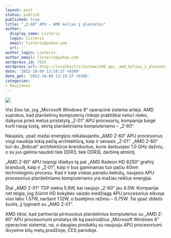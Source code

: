 ```yaml
---
layout: post
status: publish
published: true
title: "„Z-60“ APU – AMD kelias į planšetus"
author:
  display_name: Lixteris
  login: Lixteris
  email: lixteris@yahoo.com
  url: ''
author_login: Lixteris
author_email: lixteris@yahoo.com
wordpress_id: 7015
wordpress_url: http://localhost/site/new/z60_apu__amd_kelias_i_plansetus/
date: '2012-10-09 13:19:27 +0300'
date_gmt: '2012-10-09 13:19:27 +0300'
categories:
- Naujienos
---
```

<p><div class="imgright"><img src="http://technews.lt/upload/hondo-feature.jpg"  /></div></p>
<p>
	Visi žino tai, jog &bdquo;Microsoft Windows 8&ldquo; operacinė sistema artėja. AMD supratus, kad plan&scaron;etinių kompiuterių rinkoje prakti&scaron;kai neturi nieko, i&scaron;skyrus prie&scaron; metus pristatytą &bdquo;Z-01&ldquo; APU procesorių, kompanija baigė kurti naują lustą, skirtą plan&scaron;etiniams kompiuteriams &ndash; &bdquo;Z-60&ldquo;.</p>
<p>
	Naujasis, ypač mažai energijos reikalaujantis &bdquo;AMD Z-60&ldquo; APU procesorius visgi naudoja tokią pačią architektūrą, kaip ir senasis &bdquo;Z-01&ldquo;. &bdquo;AMD Z-60&ldquo; turi du &bdquo;Bobcat&ldquo; architektūros branduolius, kurie darbuojasi 1.0 GHz dažniu, o su juo galima naudoti tiek DDR3, tiek DDR3L darbinę atmintį.</p>
<p>
	&bdquo;AMD Z-60&ldquo; APU taipogi i&scaron;laikys tą pat &bdquo;AMD Radeon HD 6250&ldquo; grafinį branduolį, kaip ir &bdquo;Z-01&ldquo;, kaip ir bus gaminamas tuo pačiu 40nm technologiniu procesu. Kad ir kaip viskas pana&scaron;u bebūtų, naujasis APU procesorius plan&scaron;etiniams kompiuteriams yra mažiau reiklus energijai.</p>
<p>
	&Scaron;tai &bdquo;AMD Z-01&ldquo; TDP siekia 5.9W, kai naujojo &bdquo;Z-60&ldquo; jau 4.5W. Kompanija net teigia, jog žiūrint HD kokybės vaizdo medžiagą APU procesorius eikvoja viso labo 1.57W, nar&scaron;ant 1.12W, o budėjimo rėžimu &ndash; 0.75W. Tai ypač didelis &scaron;uolis, jį lyginant su &bdquo;AMD Z-01&ldquo;.</p>
<p>
	AMD tikisi, kad partneriai pirmuosius plan&scaron;etinius kompiuterius su &bdquo;AMD Z-60&ldquo; APU procesoriumi pristatys tik ką pasirodžius &bdquo;Microsoft Windows 8&ldquo; operacinei sistemai, na, o daugiau produktų su naujuoju APU procesoriumi i&scaron;vysime kitų metų pradžioje, CES parodoje.</p>
